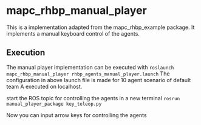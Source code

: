 # mapc_rhbp_manual_player

This is a implementation adapted from the mapc_rhbp_example package. It implements a manual keyboard control of the agents.


## Execution

The manual player implementation can be executed with `roslaunch mapc_rhbp_manual_player rhbp_agents_manual_player.launch`
The configuration in above launch file is made for 10 agent scenario of default team A executed on localhost.

start the ROS topic for controlling the agents in a new terminal `rosrun manual_player_package key_teleop.py`

Now you can input arrow keys for controlling the agents


